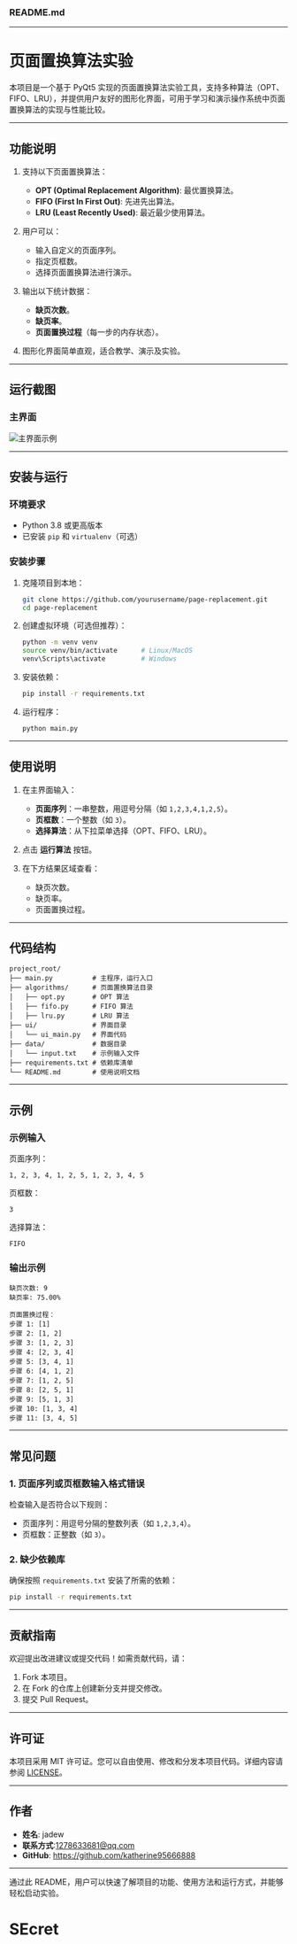 ### README.md

---

# **页面置换算法实验**

本项目是一个基于 PyQt5 实现的页面置换算法实验工具，支持多种算法（OPT、FIFO、LRU），并提供用户友好的图形化界面，可用于学习和演示操作系统中页面置换算法的实现与性能比较。

---

## **功能说明**

1. 支持以下页面置换算法：
   - **OPT (Optimal Replacement Algorithm)**: 最优置换算法。
   - **FIFO (First In First Out)**: 先进先出算法。
   - **LRU (Least Recently Used)**: 最近最少使用算法。

2. 用户可以：
   - 输入自定义的页面序列。
   - 指定页框数。
   - 选择页面置换算法进行演示。

3. 输出以下统计数据：
   - **缺页次数**。
   - **缺页率**。
   - **页面置换过程**（每一步的内存状态）。

4. 图形化界面简单直观，适合教学、演示及实验。

---

## **运行截图**
### 主界面
![主界面示例](https://via.placeholder.com/600x400.png?text=主界面示例)

---

## **安装与运行**

### **环境要求**
- Python 3.8 或更高版本
- 已安装 `pip` 和 `virtualenv`（可选）

### **安装步骤**

1. 克隆项目到本地：
   ```bash
   git clone https://github.com/yourusername/page-replacement.git
   cd page-replacement
   ```

2. 创建虚拟环境（可选但推荐）：
   ```bash
   python -m venv venv
   source venv/bin/activate      # Linux/MacOS
   venv\Scripts\activate         # Windows
   ```

3. 安装依赖：
   ```bash
   pip install -r requirements.txt
   ```

4. 运行程序：
   ```bash
   python main.py
   ```

---

## **使用说明**

1. 在主界面输入：
   - **页面序列**：一串整数，用逗号分隔（如 `1,2,3,4,1,2,5`）。
   - **页框数**：一个整数（如 `3`）。
   - **选择算法**：从下拉菜单选择（OPT、FIFO、LRU）。

2. 点击 **运行算法** 按钮。

3. 在下方结果区域查看：
   - 缺页次数。
   - 缺页率。
   - 页面置换过程。

---

## **代码结构**

```plaintext
project_root/
├── main.py          # 主程序，运行入口
├── algorithms/      # 页面置换算法目录
│   ├── opt.py       # OPT 算法
│   ├── fifo.py      # FIFO 算法
│   ├── lru.py       # LRU 算法
├── ui/              # 界面目录
│   └── ui_main.py   # 界面代码
├── data/            # 数据目录
│   └── input.txt    # 示例输入文件
├── requirements.txt # 依赖库清单
└── README.md        # 使用说明文档
```

---

## **示例**

### 示例输入
页面序列：  
```plaintext
1, 2, 3, 4, 1, 2, 5, 1, 2, 3, 4, 5
```

页框数：  
```plaintext
3
```

选择算法：  
```plaintext
FIFO
```

### 输出示例
```plaintext
缺页次数: 9
缺页率: 75.00%

页面置换过程：
步骤 1: [1]
步骤 2: [1, 2]
步骤 3: [1, 2, 3]
步骤 4: [2, 3, 4]
步骤 5: [3, 4, 1]
步骤 6: [4, 1, 2]
步骤 7: [1, 2, 5]
步骤 8: [2, 5, 1]
步骤 9: [5, 1, 3]
步骤 10: [1, 3, 4]
步骤 11: [3, 4, 5]
```

---

## **常见问题**

### **1. 页面序列或页框数输入格式错误**
检查输入是否符合以下规则：
- 页面序列：用逗号分隔的整数列表（如 `1,2,3,4`）。
- 页框数：正整数（如 `3`）。

### **2. 缺少依赖库**
确保按照 `requirements.txt` 安装了所需的依赖：
```bash
pip install -r requirements.txt
```

---

## **贡献指南**

欢迎提出改进建议或提交代码！如需贡献代码，请：
1. Fork 本项目。
2. 在 Fork 的仓库上创建新分支并提交修改。
3. 提交 Pull Request。

---

## **许可证**

本项目采用 MIT 许可证。您可以自由使用、修改和分发本项目代码。详细内容请参阅 [LICENSE](LICENSE)。

---

## **作者**

- **姓名**: jadew
- **联系方式**:1278633681@qq.com
- **GitHub**: https://github.com/katherine95666888

---

通过此 README，用户可以快速了解项目的功能、使用方法和运行方式，并能够轻松启动实验。
# SEcret
